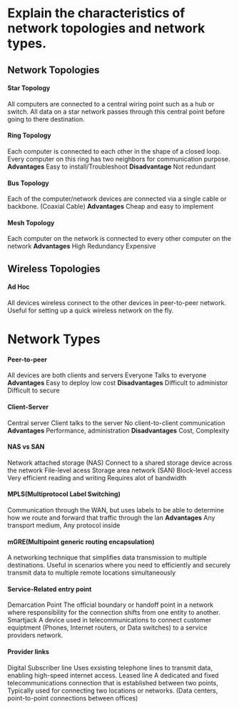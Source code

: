 # **Explain the characteristics of network topologies and network types.**

## Network Topologies
#### Star Topology
All computers are connected to a central wiring point such as a hub or switch.
All data on a star network passes through this central point before going to there destination.
#### Ring Topology
Each computer is connected to each other in the shape of a closed loop.
Every computer on this ring has two neighbors for communication purpose.
**Advantages**
	Easy to install/Troubleshoot
**Disadvantage**
	Not redundant
#### Bus Topology
Each of the computer/network devices are connected via a single cable or backbone. (Coaxial Cable)
**Advantages**
	Cheap and easy to implement
#### Mesh Topology
Each computer on the network is connected to every other computer on the network
**Advantages**
	High Redundancy
	Expensive

## Wireless Topologies
#### Ad Hoc
All devices wireless connect to the other devices in peer-to-peer network.
Useful for setting up a quick wireless network on the fly.

# Network Types
#### Peer-to-peer
All devices are both clients and servers
	Everyone Talks to everyone
**Advantages**
	Easy to deploy
	low cost
**Disadvantages**
	Difficult to administor
	Difficult to secure
#### Client-Server
Central server
	Client talks to the server
No client-to-client communication
**Advantages**
	Performance, administration
**Disadvantages**
	Cost, Complexity

#### NAS vs SAN
Network attached storage (NAS)
	Connect to a shared storage device across the network
	File-level acess
Storage area network (SAN)
	Block-level access
	Very efficient reading and writing
	Requires alot of bandwidth
#### MPLS(Multiprotocol Label Switching)
Communication through the WAN, but uses labels to be able to determine how we route and forward that traffic through the lan
**Advantages**
	Any transport medium, Any protocol inside

#### mGRE(Multipoint generic routing encapsulation)
A networking technique that simplifies data transmission to multiple destinations.
Useful in scenarios where you need to efficiently and securely transmit data to multiple remote locations simultaneously

#### Service-Related entry point
Demarcation Point
	The official boundary or handoff point in a network where responsibility for the connection shifts from one entity to another.
Smartjack
	A device used in telecommunications to connect customer equiptment (Phones, Internet routers, or Data switches) to a service providers network.

#### Provider links
Digital Subscriber line
	Uses exsisting telephone lines to transmit data, enabling high-speed internet access.
Leased line
	A dedicated and fixed telecommunications connection that is established between two points, Typically used for connecting two locations or networks. (Data centers, point-to-point connections between offices)



